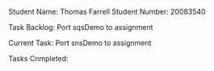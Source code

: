 Student Name: Thomas Farrell
Student Number: 20083540


Task Backlog:
Port sqsDemo to assignment


Current Task:
Port snsDemo to assignment


Tasks Cnmpleted:
